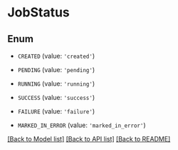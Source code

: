 # JobStatus


## Enum

* `CREATED` (value: `'created'`)

* `PENDING` (value: `'pending'`)

* `RUNNING` (value: `'running'`)

* `SUCCESS` (value: `'success'`)

* `FAILURE` (value: `'failure'`)

* `MARKED_IN_ERROR` (value: `'marked_in_error'`)

[[Back to Model list]](../README.md#documentation-for-models) [[Back to API list]](../README.md#documentation-for-api-endpoints) [[Back to README]](../README.md)



